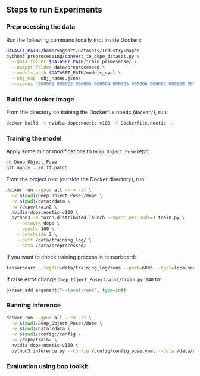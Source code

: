 ## Steps to run Experiments

### Preprocessing the data
Run the following command locally (not inside Docker):
```bash
DATASET_PATH=/home/vagsart/Datasets/IndustryShapes
python3 preprocessing/convert_to_dope_dataset.py \
  --data_folder $DATASET_PATH/train_primesense/ \
  --output_folder data/preprocessed \
  --models_path $DATASET_PATH/models_eval \
  --obj_map  obj_names.json\
  --scenes "000001 000002 000003 000004 000005 000006 000007 000008 000009 000010 000011"
```

### Build the docker image
From the directory containing the Dockerfile.noetic (`docker/`), run:

```bash
docker build -t nvidia-dope:noetic-v100 -f Dockerfile.noetic ..
```

### Training the model

Apply some minor modifications to `Deep_Object_Pose` repo:
```bash
cd Deep_Object_Pose
git apply ../diff.patch
```


From the project root (outside the Docker directory), run:

```bash
docker run --gpus all --rm -it \
  -v $(pwd)/Deep_Object_Pose:/dope \
  -v $(pwd)/data:/data \
  -w /dope/train2 \
  nvidia-dope:noetic-v100 \
  python3 -m torch.distributed.launch --nproc_per_node=1 train.py \
    --network dope \
    --epochs 100 \
    --batchsize 2 \
    --outf /data/training_log/ \
    --data /data/preprocessed/
```

If you want to check training process in tensorboard:
```bash
tensorboard --logdir=data/training_log/runs --port=6006 --host=localhost
```

If raise error change `Deep_Object_Pose/train2/train.py:140` to:
```python
parser.add_argument("--local-rank", type=int)
```

### Running inference

```bash
docker run --gpus all --rm -it \
  -v $(pwd)/Deep_Object_Pose:/dope \
  -v $(pwd)/data:/data \
  -v $(pwd)/config:/config \
  -w /dope/train2 \
  nvidia-dope:noetic-v100 \
  python3 inference.py --config /config/config_pose.yaml --data /data/preprocessed/000002  --outf /data/results --camera /config/camera_info.yaml
```

### Evaluation using bop toolkit
